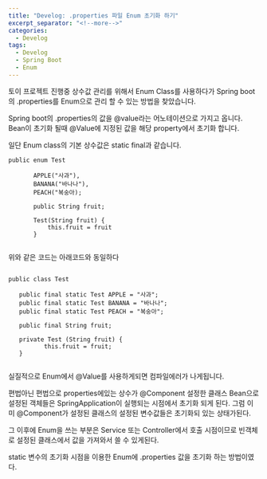 ```yaml
---
title: "Develog: .properties 파일 Enum 초기화 하기"
excerpt_separator: "<!--more-->"
categories:
  - Develog
tags:
  - Develog
  - Spring Boot
  - Enum
---
```


 토이 프로젝트 진행중 상수값 관리를 위해서 Enum Class를 사용하다가 Spring boot의 .properties를 
Enum으로 관리 할 수 있는 방법을 찾았습니다.

  Spring boot의 .properties의 값을 @value라는 어노테이션으로 가지고 옵니다. Bean이 초기화 될때 
 @Value에 지정된 값을 해당 property에서 초기화 합니다.
 
 일단 Enum class의 기본 상수값은 static final과 같습니다.
 
 ```
public enum Test
        
        APPLE("사과"),
        BANANA("바나나"),
        PEACH("복숭아);
        
        public String fruit;
        
        Test(String fruit) {
            this.fruit = fruit
        }
       
 
 ```
 
 위와 같은 코드는 아래코드와 동일하다
 
 
 ```
 
 public class Test
 
    public final static Test APPLE = "사과";
    public final static Test BANANA = "바나나";
    public final static Test PEACH = "복숭아";
    
    public final String fruit;
    
    private Test (String fruit) { 
           this.fruit = fruit;
    }
 
 
 ```
 
  실질적으로 Enum에서 @Value를 사용하게되면 컴파일에러가 나게됩니다.
  
  편법아닌 편법으로 properties에있는 상수가 @Component 설정한 클래스 Bean으로 설정된 객체들은 
  SpringApplication이 실행되는 시점에서 초기화 되게 된다. 그럼 이미 @Component가 설정된 클래스의
  설정된 변수값들은 초기화되 있는 상태가된다.
  
  그 이후에 Enum을 쓰는 부분은 Service 또는 Controller에서 호출 시점이므로 빈객체로 설정된 클래스에서
  값을 가져와서 쓸 수 있게된다.
  
  static 변수의 초기화 시점을 이용한 Enum에 .properties 값을 초기화 하는 방법이였다. 
 
 


